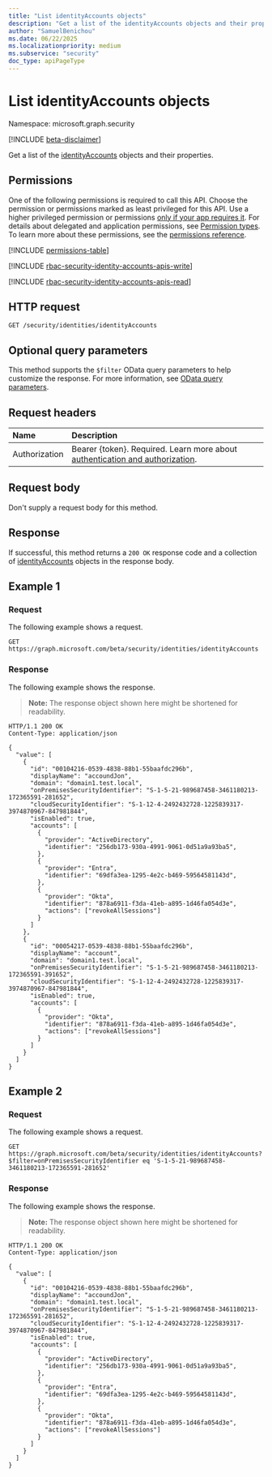 ```yaml
---
title: "List identityAccounts objects"
description: "Get a list of the identityAccounts objects and their properties."
author: "SamuelBenichou"
ms.date: 06/22/2025
ms.localizationpriority: medium
ms.subservice: "security"
doc_type: apiPageType
---
```


# List identityAccounts objects

Namespace: microsoft.graph.security

[!INCLUDE [beta-disclaimer](../../includes/beta-disclaimer.md)]

Get a list of the [identityAccounts](../resources/security-identityaccounts.md) objects and their properties.

## Permissions

One of the following permissions is required to call this API. Choose the permission or permissions marked as least privileged for this API. Use a higher privileged permission or permissions [only if your app requires it](/graph/permissions-overview#best-practices-for-using-microsoft-graph-permissions). For details about delegated and application permissions, see [Permission types](/graph/permissions-overview#permission-types). To learn more about these permissions, see the [permissions reference](/graph/permissions-reference).

<!-- {
  "blockType": "permissions",
  "name": "security-identitycontainer-list-identityaccounts-permissions"
}
-->
[!INCLUDE [permissions-table](../includes/permissions/security-identitycontainer-list-identityaccounts-permissions.md)]

[!INCLUDE [rbac-security-identity-accounts-apis-write](../includes/rbac-for-apis/rbac-security-identity-accounts-apis-write.md)]

[!INCLUDE [rbac-security-identity-accounts-apis-read](../includes/rbac-for-apis/rbac-security-identity-accounts-apis-read.md)]

## HTTP request

<!-- {
  "blockType": "ignored"
}
-->
``` http
GET /security/identities/identityAccounts
```

## Optional query parameters

This method supports the `$filter` OData query parameters to help customize the response. For more information, see [OData query parameters](/graph/query-parameters).

## Request headers

|Name|Description|
|:---|:---|
|Authorization|Bearer {token}. Required. Learn more about [authentication and authorization](/graph/auth/auth-concepts).|

## Request body

Don't supply a request body for this method.

## Response

If successful, this method returns a `200 OK` response code and a collection of [identityAccounts](../resources/security-identityaccounts.md) objects in the response body.

## Example 1

### Request

The following example shows a request.
<!-- {
  "blockType": "request",
  "name": "list_identityaccounts"
}
-->
``` http
GET https://graph.microsoft.com/beta/security/identities/identityAccounts
```

### Response

The following example shows the response.
>**Note:** The response object shown here might be shortened for readability.
<!-- {
  "blockType": "response",
  "truncated": true,
  "@odata.type": "microsoft.graph.security.identityAccounts"
}
-->
``` http
HTTP/1.1 200 OK
Content-Type: application/json

{
  "value": [
    {
      "id": "00104216-0539-4838-88b1-55baafdc296b",
      "displayName": "accoundJon",
      "domain": "domain1.test.local",
      "onPremisesSecurityIdentifier": "S-1-5-21-989687458-3461180213-172365591-281652",
      "cloudSecurityIdentifier": "S-1-12-4-2492432728-1225839317-3974870967-847981844",
      "isEnabled": true,
      "accounts": [
        {
          "provider": "ActiveDirectory",
          "identifier": "256db173-930a-4991-9061-0d51a9a93ba5",
        },
        {
          "provider": "Entra",
          "identifier": "69dfa3ea-1295-4e2c-b469-59564581143d",
        },
        {
          "provider": "Okta",
          "identifier": "878a6911-f3da-41eb-a895-1d46fa054d3e",
          "actions": ["revokeAllSessions"]
        }
      ]
    },
    {
      "id": "00054217-0539-4838-88b1-55baafdc296b",
      "displayName": "account",
      "domain": "domain1.test.local",
      "onPremisesSecurityIdentifier": "S-1-5-21-989687458-3461180213-172365591-391652",
      "cloudSecurityIdentifier": "S-1-12-4-2492432728-1225839317-3974870967-847981844",
      "isEnabled": true,
      "accounts": [
        {
          "provider": "Okta",
          "identifier": "878a6911-f3da-41eb-a895-1d46fa054d3e",
          "actions": ["revokeAllSessions"]
        }
      ]
    }
  ]
}
```

## Example 2

### Request

The following example shows a request.
<!-- {
  "blockType": "request",
  "name": "list_identityaccounts"
}
-->
``` http
GET https://graph.microsoft.com/beta/security/identities/identityAccounts?$filter=onPremisesSecurityIdentifier eq 'S-1-5-21-989687458-3461180213-172365591-281652'
```

### Response

The following example shows the response.
>**Note:** The response object shown here might be shortened for readability.
<!-- {
  "blockType": "response",
  "truncated": true,
  "@odata.type": "microsoft.graph.security.identityAccounts"
}
-->
``` http
HTTP/1.1 200 OK
Content-Type: application/json

{
  "value": [
    {
      "id": "00104216-0539-4838-88b1-55baafdc296b",
      "displayName": "accoundJon",
      "domain": "domain1.test.local",
      "onPremisesSecurityIdentifier": "S-1-5-21-989687458-3461180213-172365591-281652",
      "cloudSecurityIdentifier": "S-1-12-4-2492432728-1225839317-3974870967-847981844",
      "isEnabled": true,
      "accounts": [
        {
          "provider": "ActiveDirectory",
          "identifier": "256db173-930a-4991-9061-0d51a9a93ba5",
        },
        {
          "provider": "Entra",
          "identifier": "69dfa3ea-1295-4e2c-b469-59564581143d",
        },
        {
          "provider": "Okta",
          "identifier": "878a6911-f3da-41eb-a895-1d46fa054d3e",
          "actions": ["revokeAllSessions"]
        }
      ]
    }
  ]
}
```